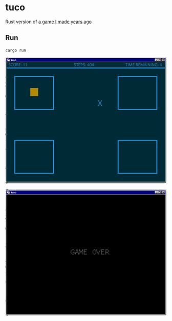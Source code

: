 # tuco

Rust version of [a game I made years ago](https://github.com/helio-frota/ecstasy-of-gold)

## Run

```console
cargo run
```

![status](./1.png)

![status2](./2.png)
